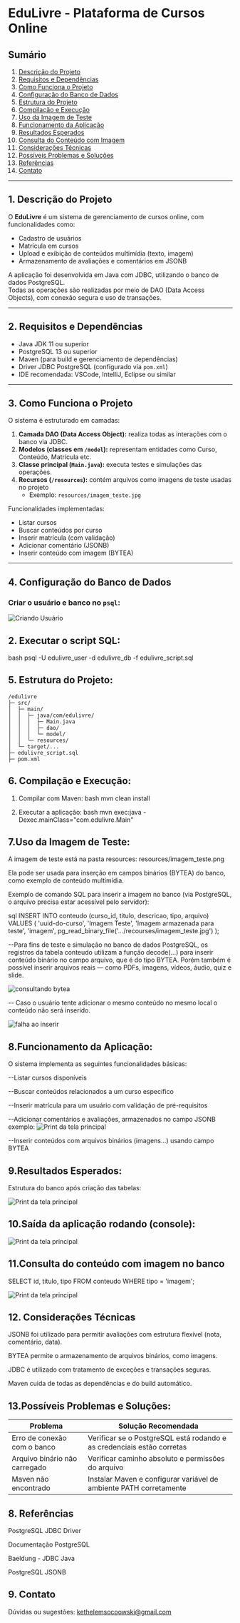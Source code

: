 # EduLivre - Plataforma de Cursos Online

## Sumário

1. [Descrição do Projeto](#1-descrição-do-projeto)  
2. [Requisitos e Dependências](#2-requisitos-e-dependências)  
3. [Como Funciona o Projeto](#3-como-funciona-o-projeto)  
4. [Configuração do Banco de Dados](#4-configuração-do-banco-de-dados)  
5. [Estrutura do Projeto](#5-estrutura-do-projeto)  
6. [Compilação e Execução](#6-compilação-e-execução)  
7. [Uso da Imagem de Teste](#7-uso-da-imagem-de-teste)  
8. [Funcionamento da Aplicação](#8-funcionamento-da-aplicação)  
9. [Resultados Esperados](#9-resultados-esperados)  
10. [Consulta do Conteúdo com Imagem](#10-consulta-do-conteúdo-com-imagem)  
11. [Considerações Técnicas](#11-considerações-técnicas)  
12. [Possíveis Problemas e Soluções](#12-possíveis-problemas-e-soluções)  
13. [Referências](#13-referências)  
14. [Contato](#14-contato)  

---

## 1. Descrição do Projeto

O **EduLivre** é um sistema de gerenciamento de cursos online, com funcionalidades como:

- Cadastro de usuários  
- Matrícula em cursos  
- Upload e exibição de conteúdos multimídia (texto, imagem)  
- Armazenamento de avaliações e comentários em JSONB  

A aplicação foi desenvolvida em Java com JDBC, utilizando o banco de dados PostgreSQL.  
Todas as operações são realizadas por meio de DAO (Data Access Objects), com conexão segura e uso de transações.

---

## 2. Requisitos e Dependências

- Java JDK 11 ou superior  
- PostgreSQL 13 ou superior  
- Maven (para build e gerenciamento de dependências)  
- Driver JDBC PostgreSQL (configurado via `pom.xml`)  
- IDE recomendada: VSCode, IntelliJ, Eclipse ou similar  

---

## 3. Como Funciona o Projeto

O sistema é estruturado em camadas:

1. **Camada DAO (Data Access Object):** realiza todas as interações com o banco via JDBC.  
2. **Modelos (classes em `/model`):** representam entidades como Curso, Conteúdo, Matrícula etc.  
3. **Classe principal (`Main.java`):** executa testes e simulações das operações.  
4. **Recursos (`/resources`):** contém arquivos como imagens de teste usadas no projeto  
   - Exemplo: `resources/imagem_teste.jpg`  

Funcionalidades implementadas:

- Listar cursos  
- Buscar conteúdos por curso  
- Inserir matrícula (com validação)  
- Adicionar comentário (JSONB)  
- Inserir conteúdo com imagem (BYTEA)  

---

## 4. Configuração do Banco de Dados

### Criar o usuário e banco no `psql`:

![Criando Usuário](prints/Capturar5.PNG)


## 2. Executar o script SQL:

bash
psql -U edulivre_user -d edulivre_db -f edulivre_script.sql

## 5. Estrutura do Projeto:

```
/edulivre
├─ src/
│  ├─ main/
│  │  ├─ java/com/edulivre/
│  │  │  ├─ Main.java
│  │  │  ├─ dao/
│  │  │  └─ model/
│  │  └─ resources/
│  └─ target/...
├─ edulivre_script.sql
├─ pom.xml
```


## 6. Compilação e Execução:

   1. Compilar com Maven:
bash
    mvn clean install

2. Executar a aplicação:
   bash
   mvn exec:java -Dexec.mainClass="com.edulivre.Main"

## 7.Uso da Imagem de Teste:

A imagem de teste está na pasta resources:
resources/imagem_teste.png

Ela pode ser usada para inserção em campos binários (BYTEA) do banco, como exemplo de conteúdo multimídia.

Exemplo de comando SQL para inserir a imagem no banco (via PostgreSQL, o arquivo precisa estar acessível pelo servidor):

sql
 INSERT INTO conteudo (curso_id, titulo, descricao, tipo, arquivo)
VALUES (
  'uuid-do-curso',
  'Imagem Teste',
  'Imagem armazenada para teste',
  'imagem',
  pg_read_binary_file('.../recourses/imagem_teste.jpg')
);

--Para fins de teste e simulação no banco de dados PostgreSQL, os registros da tabela conteudo utilizam a função decode(...) para inserir conteúdo binário no campo arquivo, que é do tipo BYTEA. Porém também é possível inserir arquivos reais — como PDFs, imagens, vídeos, áudio, quiz e slide.

![consultando bytea](prints/Capturar2.PNG)

-- Caso o usuário tente adicionar o mesmo conteúdo no mesmo local o conteúdo não será inserido. 

![falha ao inserir](prints/Capturar1.PNG)



## 8.Funcionamento da Aplicação:

O sistema implementa as seguintes funcionalidades básicas:

--Listar cursos disponíveis

--Buscar conteúdos relacionados a um curso específico

--Inserir matrícula para um usuário com validação de pré-requisitos

--Adicionar comentários e avaliações, armazenados no campo JSONB
exemplo:
![Print da tela principal](prints/Capturar6.PNG)

--Inserir conteúdos com arquivos binários (imagens...) usando campo BYTEA

## 9.Resultados Esperados:

Estrutura do banco após criação das tabelas:

![Print da tela principal](prints/Capturar4.PNG)


## 10.Saída da aplicação rodando (console):


![Print da tela principal](prints/Capturar.PNG)

## 11.Consulta do conteúdo com imagem no banco
SELECT id, titulo, tipo FROM conteudo WHERE tipo = 'imagem';

![Print da tela principal](prints/Capturar3.PNG)

## 12. Considerações Técnicas
JSONB foi utilizado para permitir avaliações com estrutura flexível (nota, comentário, data).

BYTEA permite o armazenamento de arquivos binários, como imagens.

JDBC é utilizado com tratamento de exceções e transações seguras.

Maven cuida de todas as dependências e do build automático.

## 13.Possíveis Problemas e Soluções:

| Problema                      | Solução Recomendada                                                    |
| ----------------------------- | ---------------------------------------------------------------------- |
| Erro de conexão com o banco   | Verificar se o PostgreSQL está rodando e as credenciais estão corretas |
| Arquivo binário não carregado | Verificar caminho absoluto e permissões do arquivo                     |
| Maven não encontrado          | Instalar Maven e configurar variável de ambiente PATH corretamente     |


## 8. Referências
PostgreSQL JDBC Driver

Documentação PostgreSQL

Baeldung - JDBC Java

PostgreSQL JSONB

## 9. Contato
Dúvidas ou sugestões: kethelemsocoowski@gmail.com
